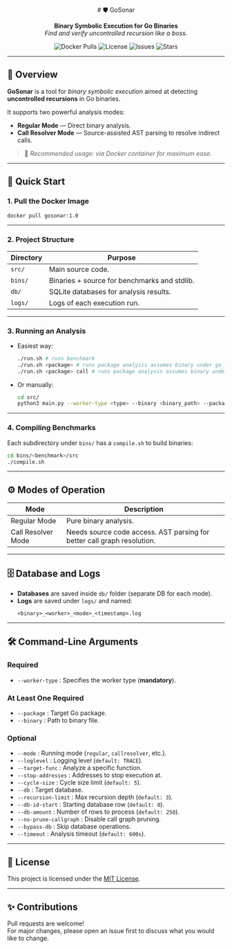 <div align="center">
# 🛡️ GoSonar

**Binary Symbolic Execution for Go Binaries**  
*Find and verify uncontrolled recursion like a boss.*

![Docker Pulls](https://img.shields.io/docker/pulls/gosonar?style=flat-square)
![License](https://img.shields.io/github/license/mdsakibanwar/gosonar?style=flat-square)
![Issues](https://img.shields.io/github/issues/mdsakibanwar/gosonar?style=flat-square)
![Stars](https://img.shields.io/github/stars/mdsakibanwar/gosonar?style=flat-square)
</div>

---

## 🚀 Overview

**GoSonar** is a tool for *binary symbolic execution* aimed at detecting **uncontrolled recursions** in Go binaries.

It supports two powerful analysis modes:  
- **Regular Mode** — Direct binary analysis.
- **Call Resolver Mode** — Source-assisted AST parsing to resolve indirect calls.

> 💬 *Recommended usage: via Docker container for maximum ease.*

---

## 🐳 Quick Start

### 1. Pull the Docker Image

```bash
docker pull gosonar:1.0
```

---

### 2. Project Structure

| Directory  | Purpose                         |
|------------|----------------------------------|
| `src/`     | Main source code.                |
| `bins/`    | Binaries + source for benchmarks and stdlib. |
| `db/`      | SQLite databases for analysis results. |
| `logs/`    | Logs of each execution run.       |

---

### 3. Running an Analysis

- Easiest way:  
  ```bash
  ./run.sh # runs benchmark
  ./run.sh <package> # runs package analysis assumes binary under go_stdlib in regular mode
  ./run.sh <package> call # runs package analysis assumes binary under go_stdlib in call resolver mode
  ```

- Or manually:  
  ```bash
  cd src/
  python3 main.py --worker-type <type> --binary <binary_path> --package <package_name>[other options]
  ```

---

### 4. Compiling Benchmarks

Each subdirectory under `bins/` has a `compile.sh` to build binaries:  
```bash
cd bins/<benchmark>/src
./compile.sh
```

---

## ⚙️ Modes of Operation

| Mode              | Description                                          |
|-------------------|------------------------------------------------------|
| Regular Mode      | Pure binary analysis.                                |
| Call Resolver Mode| Needs source code access. AST parsing for better call graph resolution. |

---

## 🗄️ Database and Logs

- **Databases** are saved inside `db/` folder (separate DB for each mode).
- **Logs** are saved under `logs/` and named:  
  ```
  <binary>_<worker>_<mode>_<timestamp>.log
  ```

---

## 🛠️ Command-Line Arguments

### Required
- `--worker-type` : Specifies the worker type (**mandatory**).

### At Least One Required
- `--package` : Target Go package.
- `--binary` : Path to binary file.

### Optional
- `--mode` : Running mode (`regular`, `callresolver`, etc.).  
- `--loglevel` : Logging level (`default: TRACE`).  
- `--target-func` : Analyze a specific function.  
- `--stop-addresses` : Addresses to stop execution at.  
- `--cycle-size` : Cycle size limit (`default: 5`).  
- `--db` : Target database.  
- `--recursion-limit` : Max recursion depth (`default: 3`).  
- `--db-id-start` : Starting database row (`default: 0`).  
- `--db-amount` : Number of rows to process (`default: 250`).  
- `--no-prune-callgraph` : Disable call graph pruning.  
- `--bypass-db` : Skip database operations.  
- `--timeout` : Analysis timeout (`default: 600s`).

---

## 📜 License

This project is licensed under the [MIT License](LICENSE).

---

## ✨ Contributions

Pull requests are welcome!  
For major changes, please open an issue first to discuss what you would like to change.
